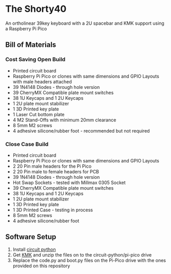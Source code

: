 # The Shorty40
An ortholinear 39key keyboard with a 2U spacebar and KMK support using a Raspberry Pi Pico


## Bill of Materials

### Cost Saving Open Build
* Printed circuit board
* Raspberry Pi Pico or clones with same dimensions and GPIO Layouts with male headers attached 
* 39 1N4148 Diodes - through hole version
* 39 CherryMX Compatible plate mount switches
* 38 1U Keycaps and 1 2U Keycaps
* 1 2U plate mount stabilizer
* 1 3D Printed key plate
* 1 Laser Cut bottom plate
* 4 M2 Stand-Offs with  minimum 20mm clearance
* 8 5mm M2 screws
* 4 adhesive silicone/rubber foot - recommended but not required

### Close Case Build
* Printed circuit board
* Raspberry Pi Pico or clones with same dimensions and GPIO Layouts 
* 2 20 Pin male headers for the Pi Pico
* 2 20 Pin male to female headers for PCB
* 39 1N4148 Diodes - through hole version
* Hot Swap Sockets - tested with Millmax 0305 Socket
* 39 CherryMX Compatible plate mount switches
* 38 1U Keycaps and 1 2U Keycaps
* 1 2U plate mount stabilizer
* 1 3D Printed key plate
* 1 3D Printed Case - testing in process
* 8 5mm M2 screws
* 4 adhesive silicone/rubber foot

## Software Setup
1. Install [circuit python](https://circuitpython.org/)
2. Get [KMK](https://github.com/KMKfw/kmk_firmware/archive/refs/heads/master.zip) and unzip the files on to the circuit-python/pi-pico drive
3. Replace the code.py and boot.py files on the Pi-Pico drive with the ones provided on this repository
